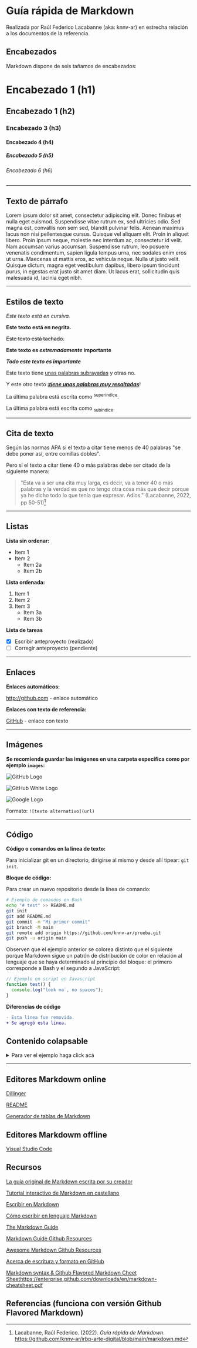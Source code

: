 # Guía rápida de Markdown

Realizada por Raúl Federico Lacabanne (aka: knnv-ar) en estrecha relación a los documentos de la referencia.

## Encabezados

Markdown dispone de seis tañamos de encabezados:

# Encabezado 1 (h1)

## Encabezado 1 (h2)

### Encabezado 3 (h3)

#### Encabezado 4 (h4)

##### Encabezado 5 (h5)

###### Encabezado 6 (h6)

---

## Texto de párrafo

Lorem ipsum dolor sit amet, consectetur adipiscing elit. Donec finibus et nulla eget euismod. Suspendisse vitae rutrum ex, sed ultricies odio. Sed magna est, convallis non sem sed, blandit pulvinar felis. Aenean maximus lacus non nisi pellentesque cursus. Quisque vel aliquam elit. Proin in aliquet libero. Proin ipsum neque, molestie nec interdum ac, consectetur id velit. Nam accumsan varius accumsan. Suspendisse rutrum, leo posuere venenatis condimentum, sapien ligula tempus urna, nec sodales enim eros ut urna. Maecenas ut mattis eros, ac vehicula neque. Nulla ut justo velit. Quisque dictum, magna eget vestibulum dapibus, libero ipsum tincidunt purus, in egestas erat justo sit amet diam. Ut lacus erat, sollicitudin quis malesuada id, lacinia eget nibh.

---

## Estilos de texto

_Este texto está en cursiva._

**Este texto está en negrita.**

~~Este texto está tachado.~~

**Este texto es _extremadamente_ importante**

**_Todo este texto es importante_**

Este texto tiene <u>unas palabras subrayadas</u> y otras no.

Y este otro texto ¡<u>**_tiene unas palabras muy resaltadas_**</u>!

La última palabra está escrita como <sup>superíndice</sup>.

La última palabra está escrita como <sub>subíndice</sub>.

---

## Cita de texto

Según las normas APA si el texto a citar tiene menos de 40 palabras "se debe poner así, entre comillas dobles".

Pero si el texto a citar tiene 40 o más palabras debe ser citado de la siguiente manera:

> "Esta va a ser una cita muy larga, es decir, va a tener 40 o más palabras y la verdad es que no tengo otra cosa más que decir porque ya he dicho todo lo que tenía que expresar. Adios." (Lacabanne, 2022, pp 50-51)[^nota01]

---

## Listas

**Lista sin ordenar:**

- Item 1
- Item 2
  - Item 2a
  - Item 2b

**Lista ordenada:**

1. Item 1
2. Item 2
3. Item 3
   - Item 3a
   - Item 3b

**Lista de tareas**

* [x] Escribir anteproyecto (realizado)
* [ ] Corregir anteproyecto (pendiente)

---

## Enlaces

**Enlaces automáticos:**

http://github.com - enlace automático

**Enlaces con texto de referencia:**

[GitHub](http://github.com) - enlace con texto

---

## Imágenes

**Se recomienda guardar las imágenes en una carpeta específica como por ejemplo `images`:**

![GitHub Logo](/images/GitHub_Logo.png)

![GitHub White Logo](/images/GitHub_Logo_White.png)

![Google Logo](/images/google-logo-6.png)

Formato: `![texto alternativo](url)`

---

## Código

**Código o comandos en la linea de texto:**

Para inicializar git en un directorio, dirigirse al mismo y desde allí tipear: `git init`.

**Bloque de código:**

Para crear un nuevo repositorio desde la línea de comando:

```bash
# Ejemplo de comandos en Bash
echo "# test" >> README.md
git init
git add README.md
git commit -m "Mi primer commit"
git branch -M main
git remote add origin https://github.com/knnv-ar/prueba.git
git push -u origin main
```

Observen que el ejemplo anterior se colorea distinto que el siguiente porque Markdown sigue un patrón de distribución de color en relación al lenguaje que se haya determinado al principio del bloque: el primero corresponde a Bash y el segundo a JavaScript:

```js
// Ejemplo en script en Javascript
function test() {
  console.log("look ma`, no spaces");
}
```

**Diferencias de código**

```diff
- Esta linea fue removida.
+ Se agregó esta linea.
```

## Contenido colapsable
   
<details>
  <summary>Para ver el ejemplo haga click acá</summary>
  
  ### Título
  1. Foo
  2. Bar
     * Baz
     * Qux

  ### El código

  ```js
  function logSomething(something) {
    console.log('Something', something);
  }
  ```
</details>

---

## Editores Markdowm online

[Dillinger](https://dillinger.io/)

[README](https://readme.so/es)

[Generador de tablas de Markdown](https://www.tablesgenerator.com/markdown_tables)

## Editores Markdowm offline

[Visual Studio Code](https://code.visualstudio.com/)

## Recursos

[La guía original de Markdown escrita por su creador](https://daringfireball.net/projects/markdown/)

[Tutorial interactivo de Markdown en castellano](https://www.markdowntutorial.com/es/)

[Escribir en Markdown](https://www.argentina.gob.ar/contenidosdigitales/markdown)

[Cómo escribir en lenguaje Markdown](https://www.buenosaires.gob.ar/jefaturadegabinete/innovacion/experiencia-digital/contenidos-digitales/como-escribir-en-markdown)

[The Markdown Guide](https://www.markdownguide.org/)

[Markdown Guide Github Resources](https://github.com/mattcone/markdown-guide)

[Awesome Markdown Github Resources](https://github.com/mundimark/awesome-markdown)

[Acerca de escritura y formato en GitHub](https://docs.github.com/es/get-started/writing-on-github/getting-started-with-writing-and-formatting-on-github/about-writing-and-formatting-on-github)

[Markdown syntax & Github Flavored Markdown Cheet Sheet]()https://enterprise.github.com/downloads/en/markdown-cheatsheet.pdf

## Referencias (funciona con versión Github Flavored Markdown)

[^nota01]: Lacabanne, Raúl Federico. (2022). _Guía rápida de Markdown_. https://github.com/knnv-ar/irbp-arte-digital/blob/main/markdown.md
